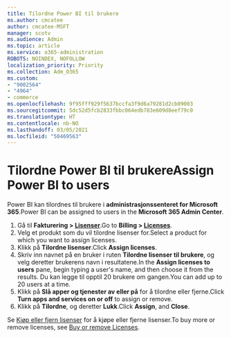 ```yaml
---
title: Tilordne Power BI til brukere
ms.author: cmcatee
author: cmcatee-MSFT
manager: scotv
ms.audience: Admin
ms.topic: article
ms.service: o365-administration
ROBOTS: NOINDEX, NOFOLLOW
localization_priority: Priority
ms.collection: Adm_O365
ms.custom:
- "9002564"
- "4964"
- commerce
ms.openlocfilehash: 9f95fff929f5637bccfa3f9d6a79281d2cb09003
ms.sourcegitcommit: 5dc52d5fcb2833fbbc064edb783e609d8eef79c0
ms.translationtype: HT
ms.contentlocale: nb-NO
ms.lasthandoff: 03/05/2021
ms.locfileid: "50469563"
---
```

# <a name="assign-power-bi-to-users"></a><span data-ttu-id="60462-102">Tilordne Power BI til brukere</span><span class="sxs-lookup"><span data-stu-id="60462-102">Assign Power BI to users</span></span>

<span data-ttu-id="60462-103">Power BI kan tilordnes til brukere i **administrasjonssenteret for Microsoft 365**.</span><span class="sxs-lookup"><span data-stu-id="60462-103">Power BI can be assigned to users in the **Microsoft 365 Admin Center**.</span></span>  

1. <span data-ttu-id="60462-104">Gå til **Fakturering > [Lisenser](https://go.microsoft.com/fwlink/p/?linkid=842264)**.</span><span class="sxs-lookup"><span data-stu-id="60462-104">Go to **Billing > [Licenses](https://go.microsoft.com/fwlink/p/?linkid=842264)**.</span></span>
2. <span data-ttu-id="60462-105">Velg et produkt som du vil tilordne lisenser for.</span><span class="sxs-lookup"><span data-stu-id="60462-105">Select a product for which you want to assign licenses.</span></span>
3. <span data-ttu-id="60462-106">Klikk på **Tilordne lisenser**.</span><span class="sxs-lookup"><span data-stu-id="60462-106">Click **Assign licenses**.</span></span>
4. <span data-ttu-id="60462-107">Skriv inn navnet på en bruker i ruten **Tilordne lisenser til brukere**, og velg deretter brukerens navn i resultatene.</span><span class="sxs-lookup"><span data-stu-id="60462-107">In the **Assign licenses to users** pane, begin typing a user's name, and then choose it from the results.</span></span> <span data-ttu-id="60462-108">Du kan legge til opptil 20 brukere om gangen.</span><span class="sxs-lookup"><span data-stu-id="60462-108">You can add up to 20 users at a time.</span></span>
5. <span data-ttu-id="60462-109">Klikk på **Slå apper og tjenester av eller på** for å tilordne eller fjerne.</span><span class="sxs-lookup"><span data-stu-id="60462-109">Click **Turn apps and services on or off** to assign or remove.</span></span>
6. <span data-ttu-id="60462-110">Klikk på **Tilordne**, og deretter **Lukk**.</span><span class="sxs-lookup"><span data-stu-id="60462-110">Click **Assign**, and **Close**.</span></span>

<span data-ttu-id="60462-111">Se [Kjøp eller fjern lisenser](https://docs.microsoft.com/microsoft-365/commerce/licenses/buy-licenses#buy-or-remove-licenses-for-your-business-subscription) for å kjøpe eller fjerne lisenser.</span><span class="sxs-lookup"><span data-stu-id="60462-111">To buy more or remove licenses, see [Buy or remove Licenses](https://docs.microsoft.com/microsoft-365/commerce/licenses/buy-licenses#buy-or-remove-licenses-for-your-business-subscription).</span></span>